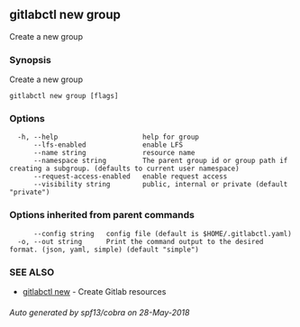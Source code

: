 ## gitlabctl new group

Create a new group

### Synopsis

Create a new group

```
gitlabctl new group [flags]
```

### Options

```
  -h, --help                     help for group
      --lfs-enabled              enable LFS
      --name string              resource name
      --namespace string         The parent group id or group path if creating a subgroup. (defaults to current user namespace)
      --request-access-enabled   enable request access
      --visibility string        public, internal or private (default "private")
```

### Options inherited from parent commands

```
      --config string   config file (default is $HOME/.gitlabctl.yaml)
  -o, --out string      Print the command output to the desired format. (json, yaml, simple) (default "simple")
```

### SEE ALSO

* [gitlabctl new](gitlabctl_new.md)	 - Create Gitlab resources

###### Auto generated by spf13/cobra on 28-May-2018
